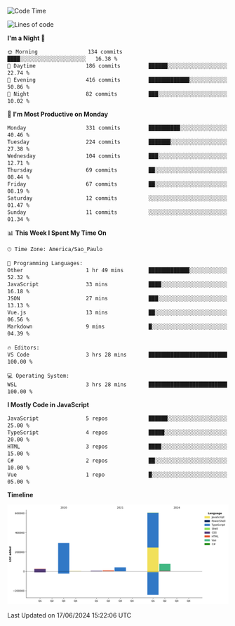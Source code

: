 <!--START_SECTION:waka-->
![Code Time](http://img.shields.io/badge/Code%20Time-2%2C549%20hrs%2029%20mins-blue)

![Lines of code](https://img.shields.io/badge/From%20Hello%20World%20I%27ve%20Written-1.0%20million%20lines%20of%20code-blue)

**I'm a Night 🦉** 

```text
🌞 Morning                134 commits         ████░░░░░░░░░░░░░░░░░░░░░   16.38 % 
🌆 Daytime                186 commits         ██████░░░░░░░░░░░░░░░░░░░   22.74 % 
🌃 Evening                416 commits         █████████████░░░░░░░░░░░░   50.86 % 
🌙 Night                  82 commits          ███░░░░░░░░░░░░░░░░░░░░░░   10.02 % 
```
📅 **I'm Most Productive on Monday** 

```text
Monday                   331 commits         ██████████░░░░░░░░░░░░░░░   40.46 % 
Tuesday                  224 commits         ███████░░░░░░░░░░░░░░░░░░   27.38 % 
Wednesday                104 commits         ███░░░░░░░░░░░░░░░░░░░░░░   12.71 % 
Thursday                 69 commits          ██░░░░░░░░░░░░░░░░░░░░░░░   08.44 % 
Friday                   67 commits          ██░░░░░░░░░░░░░░░░░░░░░░░   08.19 % 
Saturday                 12 commits          ░░░░░░░░░░░░░░░░░░░░░░░░░   01.47 % 
Sunday                   11 commits          ░░░░░░░░░░░░░░░░░░░░░░░░░   01.34 % 
```


📊 **This Week I Spent My Time On** 

```text
🕑︎ Time Zone: America/Sao_Paulo

💬 Programming Languages: 
Other                    1 hr 49 mins        █████████████░░░░░░░░░░░░   52.32 % 
JavaScript               33 mins             ████░░░░░░░░░░░░░░░░░░░░░   16.18 % 
JSON                     27 mins             ███░░░░░░░░░░░░░░░░░░░░░░   13.13 % 
Vue.js                   13 mins             ██░░░░░░░░░░░░░░░░░░░░░░░   06.56 % 
Markdown                 9 mins              █░░░░░░░░░░░░░░░░░░░░░░░░   04.39 % 

🔥 Editors: 
VS Code                  3 hrs 28 mins       █████████████████████████   100.00 % 

💻 Operating System: 
WSL                      3 hrs 28 mins       █████████████████████████   100.00 % 
```

**I Mostly Code in JavaScript** 

```text
JavaScript               5 repos             ██████░░░░░░░░░░░░░░░░░░░   25.00 % 
TypeScript               4 repos             █████░░░░░░░░░░░░░░░░░░░░   20.00 % 
HTML                     3 repos             ████░░░░░░░░░░░░░░░░░░░░░   15.00 % 
C#                       2 repos             ██░░░░░░░░░░░░░░░░░░░░░░░   10.00 % 
Vue                      1 repo              █░░░░░░░░░░░░░░░░░░░░░░░░   05.00 % 
```



**Timeline**

![Lines of Code chart](https://raw.githubusercontent.com/jonhoffmam/jonhoffmam/master/assets/bar_graph.png)


 Last Updated on 17/06/2024 15:22:06 UTC
<!--END_SECTION:waka-->
